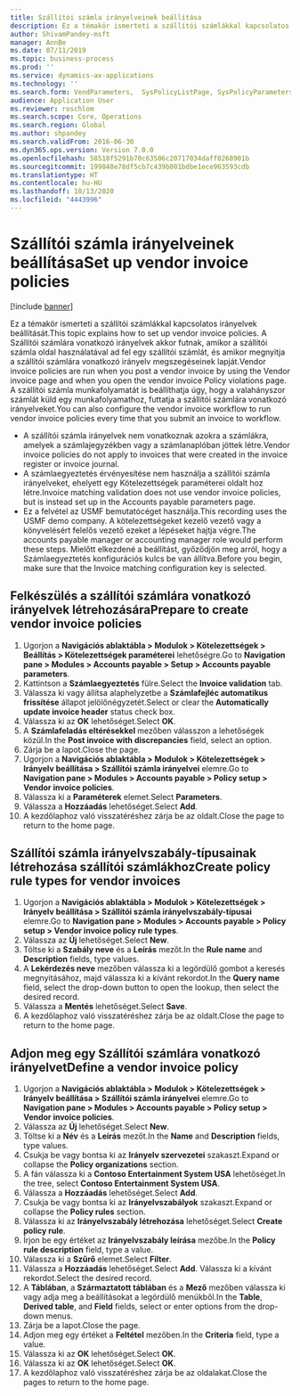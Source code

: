 ```yaml
---
title: Szállítói számla irányelveinek beállítása
description: Ez a témakör ismerteti a szállítói számlákkal kapcsolatos irányelvek beállítását.
author: ShivamPandey-msft
manager: AnnBe
ms.date: 07/11/2019
ms.topic: business-process
ms.prod: ''
ms.service: dynamics-ax-applications
ms.technology: ''
ms.search.form: VendParameters,  SysPolicyListPage, SysPolicyParameters, SysPolicySourceDocumentRuleType, SysPolicy, SysPolicySourceDocumentRule, SysQueryForm, SysQueryTableLookUp, SysQueryPrefixLookUp, SysQueryFieldLookUp
audience: Application User
ms.reviewer: roschlom
ms.search.scope: Core, Operations
ms.search.region: Global
ms.author: shpandey
ms.search.validFrom: 2016-06-30
ms.dyn365.ops.version: Version 7.0.0
ms.openlocfilehash: 58518f5291b70c63506c20717034daff0268901b
ms.sourcegitcommit: 199848e78df5cb7c439b001bdbe1ece963593cdb
ms.translationtype: HT
ms.contentlocale: hu-HU
ms.lasthandoff: 10/13/2020
ms.locfileid: "4443996"
---
```

# <a name="set-up-vendor-invoice-policies"></a><span data-ttu-id="a5270-103">Szállítói számla irányelveinek beállítása</span><span class="sxs-lookup"><span data-stu-id="a5270-103">Set up vendor invoice policies</span></span>

[!include [banner](../../includes/banner.md)]

<span data-ttu-id="a5270-104">Ez a témakör ismerteti a szállítói számlákkal kapcsolatos irányelvek beállítását.</span><span class="sxs-lookup"><span data-stu-id="a5270-104">This topic explains how to set up vendor invoice policies.</span></span> <span data-ttu-id="a5270-105">A Szállítói számlára vonatkozó irányelvek akkor futnak, amikor a szállítói számla oldal használatával ad fel egy szállítói számlát, és amikor megnyitja a szállítói számlára vonatkozó irányelv megszegéseinek lapját.</span><span class="sxs-lookup"><span data-stu-id="a5270-105">Vendor invoice policies are run when you post a vendor invoice by using the Vendor invoice page and when you open the vendor invoice Policy violations page.</span></span> <span data-ttu-id="a5270-106">A szállítói számla munkafolyamatát is beállíthatja úgy, hogy a valahányszor számlát küld egy munkafolyamathoz, futtatja a szállítói számlára vonatkozó irányelveket.</span><span class="sxs-lookup"><span data-stu-id="a5270-106">You can also configure the vendor invoice workflow to run vendor invoice policies every time that you submit an invoice to workflow.</span></span> 

- <span data-ttu-id="a5270-107">A szállítói számla irányelvek nem vonatkoznak azokra a számlákra, amelyek a számlajegyzékben vagy a számlanaplóban jöttek létre.</span><span class="sxs-lookup"><span data-stu-id="a5270-107">Vendor invoice policies do not apply to invoices that were created in the invoice register or invoice journal.</span></span>  
- <span data-ttu-id="a5270-108">A számlaegyeztetés érvényesítése nem használja a szállítói számla irányelveket, ehelyett egy Kötelezettségek paraméterei oldalt hoz létre.</span><span class="sxs-lookup"><span data-stu-id="a5270-108">Invoice matching validation does not use vendor invoice policies, but is instead set up in the Accounts payable parameters page.</span></span>  
- <span data-ttu-id="a5270-109">Ez a felvétel az USMF bemutatócéget használja.</span><span class="sxs-lookup"><span data-stu-id="a5270-109">This recording uses the USMF demo company.</span></span> <span data-ttu-id="a5270-110">A kötelezettségeket kezelő vezető vagy a könyvelésért felelős vezető ezeket a lépéseket hajtja végre.</span><span class="sxs-lookup"><span data-stu-id="a5270-110">The accounts payable manager or accounting manager role would perform these steps.</span></span> <span data-ttu-id="a5270-111">Mielőtt elkezdené a beállítást, győződjön meg arról, hogy a Számlaegyeztetés konfigurációs kulcs be van állítva.</span><span class="sxs-lookup"><span data-stu-id="a5270-111">Before you begin, make sure that the Invoice matching configuration key is selected.</span></span>


## <a name="prepare-to-create-vendor-invoice-policies"></a><span data-ttu-id="a5270-112">Felkészülés a szállítói számlára vonatkozó irányelvek létrehozására</span><span class="sxs-lookup"><span data-stu-id="a5270-112">Prepare to create vendor invoice policies</span></span>
1. <span data-ttu-id="a5270-113">Ugorjon a **Navigációs ablaktábla > Modulok > Kötelezettségek > Beállítás > Kötelezettségek paraméterei** lehetőségre.</span><span class="sxs-lookup"><span data-stu-id="a5270-113">Go to **Navigation pane > Modules > Accounts payable > Setup > Accounts payable parameters**.</span></span>
2. <span data-ttu-id="a5270-114">Kattintson a **Számlaegyeztetés** fülre.</span><span class="sxs-lookup"><span data-stu-id="a5270-114">Select the **Invoice validation** tab.</span></span>
3. <span data-ttu-id="a5270-115">Válassza ki vagy állítsa alaphelyzetbe a **Számlafejléc automatikus frissítése** állapot jelölőnégyzetét.</span><span class="sxs-lookup"><span data-stu-id="a5270-115">Select or clear the **Automatically update invoice header** status check box.</span></span>
4. <span data-ttu-id="a5270-116">Válassza ki az **OK** lehetőséget.</span><span class="sxs-lookup"><span data-stu-id="a5270-116">Select **OK**.</span></span>
5. <span data-ttu-id="a5270-117">A **Számlafeladás eltérésekkel** mezőben válasszon a lehetőségek közül.</span><span class="sxs-lookup"><span data-stu-id="a5270-117">In the **Post invoice with discrepancies** field, select an option.</span></span>
6. <span data-ttu-id="a5270-118">Zárja be a lapot.</span><span class="sxs-lookup"><span data-stu-id="a5270-118">Close the page.</span></span>
7. <span data-ttu-id="a5270-119">Ugorjon a **Navigációs ablaktábla > Modulok > Kötelezettségek > Irányelv beállítása > Szállítói számla irányelvei** elemre.</span><span class="sxs-lookup"><span data-stu-id="a5270-119">Go to **Navigation pane > Modules > Accounts payable > Policy setup > Vendor invoice policies**.</span></span>
8. <span data-ttu-id="a5270-120">Válassza ki a **Paraméterek** elemet.</span><span class="sxs-lookup"><span data-stu-id="a5270-120">Select **Parameters**.</span></span>
9. <span data-ttu-id="a5270-121">Válassza a **Hozzáadás** lehetőséget.</span><span class="sxs-lookup"><span data-stu-id="a5270-121">Select **Add**.</span></span>
10. <span data-ttu-id="a5270-122">A kezdőlaphoz való visszatéréshez zárja be az oldalt.</span><span class="sxs-lookup"><span data-stu-id="a5270-122">Close the page to return to the home page.</span></span>

## <a name="create-policy-rule-types-for-vendor-invoices"></a><span data-ttu-id="a5270-123">Szállítói számla irányelvszabály-típusainak létrehozása szállítói számlákhoz</span><span class="sxs-lookup"><span data-stu-id="a5270-123">Create policy rule types for vendor invoices</span></span>
1. <span data-ttu-id="a5270-124">Ugorjon a **Navigációs ablaktábla > Modulok > Kötelezettségek > Irányelv beállítása > Szállítói számla irányelvszabály-típusai** elemre.</span><span class="sxs-lookup"><span data-stu-id="a5270-124">Go to **Navigation pane > Modules > Accounts payable > Policy setup > Vendor invoice policy rule types**.</span></span>
2. <span data-ttu-id="a5270-125">Válassza az **Új** lehetőséget.</span><span class="sxs-lookup"><span data-stu-id="a5270-125">Select **New**.</span></span>
3. <span data-ttu-id="a5270-126">Töltse ki a **Szabály neve** és a **Leírás** mezőt.</span><span class="sxs-lookup"><span data-stu-id="a5270-126">In the **Rule name** and **Description** fields, type values.</span></span>
4. <span data-ttu-id="a5270-127">A **Lekérdezés neve** mezőben válassza ki a legördülő gombot a keresés megnyitásához, majd válassza ki a kívánt rekordot.</span><span class="sxs-lookup"><span data-stu-id="a5270-127">In the **Query name** field, select the drop-down button to open the lookup, then select the desired record.</span></span>
5. <span data-ttu-id="a5270-128">Válassza a **Mentés** lehetőséget.</span><span class="sxs-lookup"><span data-stu-id="a5270-128">Select **Save**.</span></span>
6. <span data-ttu-id="a5270-129">A kezdőlaphoz való visszatéréshez zárja be az oldalt.</span><span class="sxs-lookup"><span data-stu-id="a5270-129">Close the page to return to the home page.</span></span>

## <a name="define-a-vendor-invoice-policy"></a><span data-ttu-id="a5270-130">Adjon meg egy Szállítói számlára vonatkozó irányelvet</span><span class="sxs-lookup"><span data-stu-id="a5270-130">Define a vendor invoice policy</span></span>
1. <span data-ttu-id="a5270-131">Ugorjon a **Navigációs ablaktábla > Modulok > Kötelezettségek > Irányelv beállítása > Szállítói számla irányelvei** elemre.</span><span class="sxs-lookup"><span data-stu-id="a5270-131">Go to **Navigation pane > Modules > Accounts payable > Policy setup > Vendor invoice policies**.</span></span>
2. <span data-ttu-id="a5270-132">Válassza az **Új** lehetőséget.</span><span class="sxs-lookup"><span data-stu-id="a5270-132">Select **New**.</span></span>
3. <span data-ttu-id="a5270-133">Töltse ki a **Név** és a **Leírás** mezőt.</span><span class="sxs-lookup"><span data-stu-id="a5270-133">In the **Name** and **Description** fields, type values.</span></span>
4. <span data-ttu-id="a5270-134">Csukja be vagy bontsa ki az **Irányelv szervezetei** szakaszt.</span><span class="sxs-lookup"><span data-stu-id="a5270-134">Expand or collapse the **Policy organizations** section.</span></span>
5. <span data-ttu-id="a5270-135">A fán válassza ki a **Contoso Entertainment System USA** lehetőséget.</span><span class="sxs-lookup"><span data-stu-id="a5270-135">In the tree, select **Contoso Entertainment System USA**.</span></span>
6. <span data-ttu-id="a5270-136">Válassza a **Hozzáadás** lehetőséget.</span><span class="sxs-lookup"><span data-stu-id="a5270-136">Select **Add**.</span></span>
7. <span data-ttu-id="a5270-137">Csukja be vagy bontsa ki az **Irányelvszabályok** szakaszt.</span><span class="sxs-lookup"><span data-stu-id="a5270-137">Expand or collapse the **Policy rules** section.</span></span>
8. <span data-ttu-id="a5270-138">Válassza ki az **Irányelvszabály létrehozása** lehetőséget.</span><span class="sxs-lookup"><span data-stu-id="a5270-138">Select **Create policy rule**.</span></span>
9. <span data-ttu-id="a5270-139">Írjon be egy értéket az **Irányelvszabály leírása** mezőbe.</span><span class="sxs-lookup"><span data-stu-id="a5270-139">In the **Policy rule description** field, type a value.</span></span>
10. <span data-ttu-id="a5270-140">Válassza ki a **Szűrő** elemet.</span><span class="sxs-lookup"><span data-stu-id="a5270-140">Select **Filter**.</span></span>
11. <span data-ttu-id="a5270-141">Válassza a **Hozzáadás** lehetőséget.</span><span class="sxs-lookup"><span data-stu-id="a5270-141">Select **Add**.</span></span> <span data-ttu-id="a5270-142">Válassza ki a kívánt rekordot.</span><span class="sxs-lookup"><span data-stu-id="a5270-142">Select the desired record.</span></span>
12. <span data-ttu-id="a5270-143">A **Táblában**, a **Származtatott táblában** és a **Mező** mezőben válassza ki vagy adja meg a beállításokat a legördülő menükből.</span><span class="sxs-lookup"><span data-stu-id="a5270-143">In the **Table**, **Derived table**, and **Field** fields, select or enter options from the drop-down menus.</span></span>
13. <span data-ttu-id="a5270-144">Zárja be a lapot.</span><span class="sxs-lookup"><span data-stu-id="a5270-144">Close the page.</span></span>
14. <span data-ttu-id="a5270-145">Adjon meg egy értéket a **Feltétel** mezőben.</span><span class="sxs-lookup"><span data-stu-id="a5270-145">In the **Criteria** field, type a value.</span></span>
15. <span data-ttu-id="a5270-146">Válassza ki az **OK** lehetőséget.</span><span class="sxs-lookup"><span data-stu-id="a5270-146">Select **OK**.</span></span>
16. <span data-ttu-id="a5270-147">Válassza ki az **OK** lehetőséget.</span><span class="sxs-lookup"><span data-stu-id="a5270-147">Select **OK**.</span></span>
17. <span data-ttu-id="a5270-148">A kezdőlaphoz való visszatéréshez zárja be az oldalakat.</span><span class="sxs-lookup"><span data-stu-id="a5270-148">Close the pages to return to the home page.</span></span>

